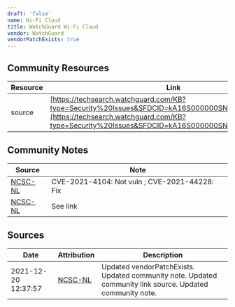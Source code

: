 ```yaml
---
draft: 'false'
name: Wi-Fi Cloud
title: WatchGuard Wi-Fi Cloud
vendor: WatchGuard
vendorPatchExists: true
---
```



## Community Resources
| Resource | Link |
| --- | --- |
| source | [https://techsearch.watchguard.com/KB?type=Security%20Issues&SFDCID=kA16S000000SNnuSAG&lang=en_US](https://techsearch.watchguard.com/KB?type=Security%20Issues&SFDCID=kA16S000000SNnuSAG&lang=en_US) |

## Community Notes
| Source | Note |
| --- | --- |
| [NCSC-NL](https://github.com/NCSC-NL/log4shell/blob/main/software/README.md) | CVE-2021-4104: Not vuln ; CVE-2021-44228: Fix </ul> |
| [NCSC-NL](https://github.com/NCSC-NL/log4shell/blob/main/software/README.md) | See link |

## Sources
| Date | Attribution | Description |
| --- | --- | --- |
| 2021-12-20 12:37:57 | [NCSC-NL](https://github.com/NCSC-NL/log4shell/blob/main/software/README.md) | Updated vendorPatchExists. Updated community note. Updated community link source. Updated community note.  |
